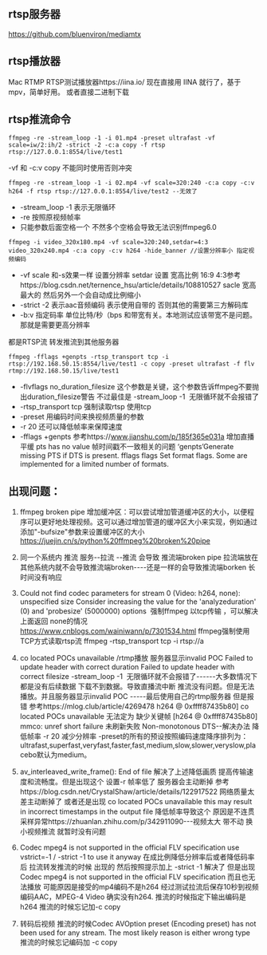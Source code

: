 ## rtsp服务器
https://github.com/bluenviron/mediamtx
## rtsp播放器
Mac RTMP RTSP测试播放器https://iina.io/ 现在直接用 IINA 就行了，基于 mpv，简单好用。
或者直接二进制下载

## rtsp推流命令
```
ffmpeg -re -stream_loop -1 -i 01.mp4 -preset ultrafast -vf scale=iw/2:ih/2 -strict -2 -c:a copy -f rtsp rtsp://127.0.0.1:8554/live/test1  
```
-vf 和 -c:v copy 不能同时使用否则冲突
```
ffmpeg -re -stream_loop -1 -i 02.mp4 -vf scale=320:240 -c:a copy -c:v h264 -f rtsp rtsp://127.0.0.1:8554/live/test2 --无效了
```
- -stream_loop  -1 表示无限循环 
- -re 按照原视频帧率
- 只能参数后面空格一个 不然多个空格会导致无法识别ffmpeg6.0
```
ffmpeg -i video_320x180.mp4 -vf scale=320:240,setdar=4:3 video_320x240.mp4 -c:a copy -c:v h264 -hide_banner //设置分辨率小 指定视频编码
```
- -vf scale 和-s效果一样 设置分辨率  setdar 设置 宽高比例 16:9  4:3参考https://blog.csdn.net/ternence_hsu/article/details/108810527  sacle 宽高最大的 然后另外一个会自动成比例缩小
- -strict -2  表示aac音频编码 表示使用自带的 否则其他的需要第三方解码库
- -b:v  指定码率 单位比特/秒（bps     和带宽有关。本地测试应该带宽不是问题。 那就是需要更高分辨率

都是RTSP流 转发推流到其他服务器
```
ffmpeg -fflags +genpts -rtsp_transport tcp -i rtsp://192.168.50.15:8554/live/test1 -c copy -preset ultrafast -f flv rtmp://192.168.50.15/live/test1
```
- -flvflags no_duration_filesize 这个参数是关键，这个参数告诉ffmpeg不要抛出duration_filesize警告  不过最佳是 -stream_loop -1   无限循环就不会报错了
- -rtsp_transport tcp 强制读取rtsp 使用tcp
- -preset 用编码时间来换视频质量的参数
- -r 20 还可以降低帧率来保障速度
- -fflags +genpts  参考https://www.jianshu.com/p/185f365e031a  增加直播平缓 pts has no value  帧时间戳不一致相关的问题
‘genpts’Generate missing PTS if DTS is present.
fflags flags
Set format flags.
Some are implemented for a limited number of formats.
## 出现问题：
1. ffmpeg broken pipe
增加缓冲区：可以尝试增加管道缓冲区的大小，以便程序可以更好地处理视频。这可以通过增加管道的缓冲区大小来实现，例如通过添加"-bufsize"参数来设置缓冲区的大小
https://juejin.cn/s/python%20ffmpeg%20broken%20pipe

2. 同一个系统内  推流 服务--拉流 --推流 会导致  推流端broken pipe  拉流端放在其他系统内就不会导致推流端broken----还是一样的会导致推流端borken 长时间没有响应
3. Could not find codec parameters for stream 0 (Video: h264, none): unspecified size
Consider increasing the value for the 'analyzeduration' (0) and 'probesize' (5000000) options
 强制ffmpeg 以tcp传输 ，可以解决上面返回 none的情况  https://www.cnblogs.com/wainiwann/p/7301534.html
ffmpeg强制使用TCP方式读取rtsp流 ffmpeg -rtsp_transport tcp -i rtsp://a
4.  co located POCs unavailable /rtmp播放 服务器显示invalid POC
Failed to update header with correct duration
Failed to update header with correct filesize   -stream_loop -1   无限循环就不会报错了------大多数情况下都是没有后续数据 下载不到数据。导致直播流中断
推流没有问题。但是无法播放。并且服务器显示invalid POC  -----最后使用自己的rtmp服务器
但是报错 参考https://mlog.club/article/4269478
h264 @ 0xffff87435b80] co located POCs unavailable  无法定为 缺少关键帧
[h264 @ 0xffff87435b80] mmco: unref short failure 未刷新失败
Non-monotonous DTS--解决办法 降低帧率  -r 20  减少分辨率
-preset的所有的预设按照编码速度降序排列为：
ultrafast,superfast,veryfast,faster,fast,medium,slow,slower,veryslow,placebo默认为medium。

5. av_interleaved_write_frame(): End of file  解决了上述降低画质 提高传输速度和流畅度。但是出现这个
设置-r 帧率低了 服务器会主动断掉
参考https://blog.csdn.net/CrystalShaw/article/details/122917522
网络质量太差主动断掉了  或者还是出现 co located POCs unavailable
this may result in incorrect timestamps in the output file  降低帧率导致这个 原因是不连贯 采样异常https://zhuanlan.zhihu.com/p/342911090---视频太大 带不动  换小视频推流 就暂时没有问题

6. Codec mpeg4 is not supported in the official FLV specification  use vstrict=-1 / -strict -1 to use it anyway 在成比例降低分辨率后或者降低码率后
拉流转发推流的时候 出现的  然后按照提示加上 -strict -1 解决了 但是出现Codec mpeg4 is not supported in the official FLV specification 而且也无法播放  可能原因是接受的mp4编码不是h264
经过测试拉流后保存10秒到视频 编码AAC，MPEG-4 Video  确实没有h264.  推流的时候指定下输出编码是h264 推流的时候忘记加-c copy 
7. 转码后视频 推流的时候Codec AVOption preset (Encoding preset) has not been used for any stream. The most likely reason is either wrong type  
推流的时候忘记编码加  -c copy

